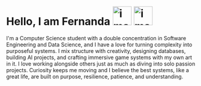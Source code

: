 <h1>
  Hello, I am Fernanda 
  <img src="https://github.com/user-attachments/assets/103e4947-46aa-4d7e-9400-24a73c351808" alt="image" width="50" />
  <img src="https://github.com/user-attachments/assets/d1282e08-b240-47fd-b68c-71f4c1d262fa" alt="image" width="50" />
</h1>

I'm a Computer Science student with a double concentration in Software Engineering and Data Science, and I have a love for turning complexity into purposeful systems.
I mix structure with creativity, designing databases, building AI projects, and crafting immersive game systems with my own art in it. 
I love working alongside others just as much as diving into solo passion projects. 
Curiosity keeps me moving and I believe the best systems, like a great life, are built on purpose, resilience, patience, and understanding.
